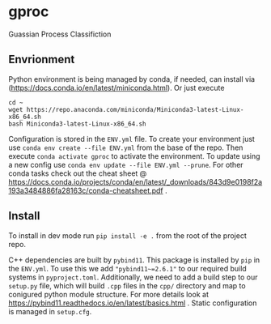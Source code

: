 # gproc
Guassian Process Classifiction

## Envrionment
Python environment is being managed by conda, if needed, can install via (https://docs.conda.io/en/latest/miniconda.html).
Or just execute 
```
cd ~
wget https://repo.anaconda.com/miniconda/Miniconda3-latest-Linux-x86_64.sh
bash Miniconda3-latest-Linux-x86_64.sh
```
Configuration is stored in the `ENV.yml` file.
To create your environment just use `conda env create --file ENV.yml` from the base of the repo.
Then execute `conda activate gproc` to activate the environment.
To update using a new config use `conda env update --file ENV.yml --prune`.
For other conda tasks check out the cheat sheet @ https://docs.conda.io/projects/conda/en/latest/_downloads/843d9e0198f2a193a3484886fa28163c/conda-cheatsheet.pdf .

## Install
To install in dev mode run `pip install -e .` from the root of the project repo.

C++ dependencies are built by `pybind11`.
This package is installed by `pip` in the `ENV.yml`.
To use this we add `"pybind11~=2.6.1"` to our required build systems in `pyproject.toml`.
Additionally, we need to add a build step to our `setup.py` file, which will build `.cpp` files in the `cpp/` directory and map to conigured python module structure.
For more details look at https://pybind11.readthedocs.io/en/latest/basics.html .
Static configuration is managed in `setup.cfg`.